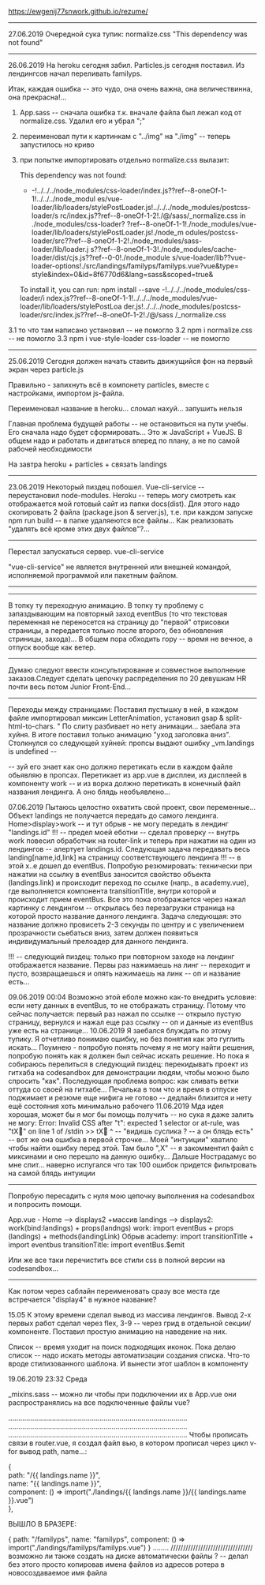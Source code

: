 https://ewgenij77snwork.github.io/rezume/
________________________________________________
27.06.2019 
Очередной сука тупик: normalize.css "This dependency was not found"
________________________________________________
26.06.2019
На heroku сегодня забил. Particles.js сегодня поставил. Из лендингсов начал переливать familyps.

Итак, каждая ошибка -- это чудо, она очень важна, она величествинна, она прекрасна!... 
1) App.sass -- сначала ошибка т.к. вначале файла был лежал код от normalize.css. Удалил его и убрал ";"
2) переименовал пути к картинкам с "../img" на "./img" -- теперь запустилось но криво
3) при попытке импортировать отдельно normalize.css вылазит:
	
	This dependency was not found:                                                     
	                                                                                   
	* -!../../../node_modules/css-loader/index.js??ref--8-oneOf-1-1!../../../node_modul
	es/vue-loader/lib/loaders/stylePostLoader.js!../../../node_modules/postcss-loader/s
	rc/index.js??ref--8-oneOf-1-2!./@/sass/_normalize.css in ./node_modules/css-loader?
	?ref--8-oneOf-1-1!./node_modules/vue-loader/lib/loaders/stylePostLoader.js!./node_m
	odules/postcss-loader/src??ref--8-oneOf-1-2!./node_modules/sass-loader/lib/loader.j
	s??ref--8-oneOf-1-3!./node_modules/cache-loader/dist/cjs.js??ref--0-0!./node_module
	s/vue-loader/lib??vue-loader-options!./src/landings/familyps/familyps.vue?vue&type=
	style&index=0&id=8f6770d6&lang=sass&scoped=true&                                   
	                                                                                   
	To install it, you can run: npm install --save -!../../../node_modules/css-loader/i
	ndex.js??ref--8-oneOf-1-1!../../../node_modules/vue-loader/lib/loaders/stylePostLoa
	der.js!../../../node_modules/postcss-loader/src/index.js??ref--8-oneOf-1-2!./@/sass
	/_normalize.css        

3.1 то что там написано установил -- не помогло
3.2 npm i normalize.css -- не помогло
3.3 npm i vue-style-loader css-loader  -- не помогло                                                        

________________________________________________
25.06.2019
Сегодня должен начать ставить движущийся фон на первый экран через particle.js

Правильно - запихнуть всё в компонету particles, вместе с настройками, импортом js-файла.

Переименовал название в heroku... сломал нахуй... запушить нельзя


Главная проблема будущей работы -- не остановиться на пути учебы. Его сначала надо будет сформировать... Это ж JavaScript + VueJS. В общем надо и работать и двигаться вперед по плану, а не по самой рабочей необходимости

На завтра heroku + particles + связать landings




________________________________________________

23.06.2019
Некоторый пиздец побошел. Vue-cli-service -- переустановил node-modules. 
Heroku -- теперь могу смотреть как отображается мой готовый сайт из папки docs(dist). Для этого надо скопировать 2 файла (package.json & server.js), т.е. при каждом запуске npm run build -- в папке удаляеются все файлы... Как реализовать "удалять всё кроме этих двух файлов"?...
________________________________________________


Перестал запускаться сервер. vue-cli-service 

"vue-cli-service" не является внутренней или внешней
командой, исполняемой программой или пакетным файлом.


________________________________________________
________________________________________________
В топку ту переходную анимацию. В топку ту проблему с запаздывающим на повторный заход eventBus (то что текстовая переменная не переносется на страницу до "первой" отрисовки страницы, а передается только после второго, без обновления стриницы, захода)... В общем пора обходить гору -- время не вечное, а отпуск вообще как ветер.
________________________________________________
Думаю следуют ввести консультирование и совместное выполнение заказов.Следует сделать цепочку распределения по 20 девушкам HR  почти весь потом Junior Front-End...
________________________________________________
Переходы между страницами:
Поставил пустышку в ней, в каждом файле импортировал миксин LetterAnimation, установил gsap & split-html-to-chars.
"
По слиту разбивает но нету анимации... заебала эта хуйня. В итоге поставил только анимацию "уход заголовка вниз". Столкнулся со следующей хуйней: пропсы выдают ошибку _vm.landings is undefined -- 

-- зуй его знает как оно должно перетикать если в каждом файле обьявляю в пропсах. Перетикает из app.vue в дисплеи, из дисплеей в компоненту work -- и из ворка должно перетикать в конечный файл названия лендинга. А оно блядь необъявлено...

07.06.2019
Пытаюсь целостно охватить свой проект, свои переменные... Объект landings не получается передать до самого лендинга. Home>display>work -- и тут обрыв - не могу передать в лендинг "landings.id"
!!! -- предел моей еботни -- сделал проверку -- внутрь work повесил обработчик на router-link и теперь при нажатии на один из лендингов  -- алертует landings.id. Следующая задача передавать весь landing[name,id,link] на страницу соответствующего лендинга
!!! -- в этой х..е дошел до eventBus. Попробую резюмировать: технически при нажатии на ссылку в eventBus заносится свойство объекта (landings.link) и происходит переход по ссылке (напр., в academy.vue), где выполняется компонента transitionTitle, внутри которой и происходит прием eventBus. Все это пока отображается через нажал картинку с лендингом -- открылась без перезагрузки страница на которой просто название данного лендинга. Задача следующая: это название должно провисеть 2-3 секунды по центру и с увеличением прозрачности сьебаться вниз, затем должен появиться индивидумальный прелоадер для данного лендинга.

!!! -- следующий пиздец: только при повторном заходе на лендинг отображается название. Первы раз нажимаешь на линг -- переходит  и пусто, возвращаешься и опять нажимаешь на линк -- оп и название есть...

09.06.2019 00:04
Возможно этой еболе можно как-то внедрить условие: если нету данных в eventBus, то не отображать страницу. Потому что сейчас получается: первый раз нажал по ссылке -- открыло пустую страницу, вернулся и нажал еще раз ссылку -- оп и данные из eventBus уже есть на странице...
10.06.2019
Я заебался блуждать по этому тупику. Я отчетливо понимаю ошибку, но без понятия как это гуглить искать... Поумнею - попробую понять почему я не могу найти решения, попробую понять как я должен был сейчас искать решение. Но пока я собираюсь перелиться в следующий пиздец: перекидывать проект из гитхаба на codesandbox для демонстрации людям, чтобы можно было спросить "как". Последующая проблема вопрос: как сливать ветки оттуда со своей на гитхабе... Печалька в том что и время в отпуске поджимает и резюме еще нифига не готово -- дедлайн близится и нету ещё состояния хоть минимально рабочего
11.06.2019
Мда идея хорошая, может бы я мог бы помощь получить -- но сука я даже залить не могу: Error: Invalid CSS after "t": expected 1 selector or at-rule, was "tX" on line 1 of /stdin >> tX ^ -- "видишь суслика ? -- а он блядь есть" -- вот же она ошибка в первой строчке... Моей "интуиции" хватило чтобы найти ошибку перед этой. Там было ",Х" -- я закомментил файл с миксинами и оно перешло на данную ошибку... Дальше Нострадамус во мне спит... наверно испугался что так 100 ошибок придется фильтровать на самой блядь интуиции

 ----
 Попробую пересадить с нуля мою цепочку выполнения на codesandbox и попросить помощи. 

App.vue - 
Home --> displays2 +массив landings --> 
displays2: work(bind:landings) + props(landngs)
work: import eventBus + props (landings) + methods(landingLink)
Обрыв
academy: import transitionTitle + import eventbus 
transitionTitle: import eventBus.$emit

Или же все таки перечистить все стили css в полной версии на codesandbox...

________________________________________________

Как потом через саблайн переименовать сразу все места где встречается "display4" в нужное название?

15.05 К этому времени сделал вывод из массива лендингов. Вывод 2-х первых работ сделал через flex, 3-9 -- через грид в отдельной секции/компоненте. Поставил простую анимацию на наведение на них. 

Список -- время уходит на поиск подходящих иконок. Пока делаю список -- надо искать методы автоматизации создания списка. Что-то вроде стилизованного шаблона. И вынести этот шаблон в компоненту



19.06.2019 23:32 Среда




_mixins.sass -- можно ли чтобы при подключении их в App.vue они распространялись на все подключенные файлы vue?

..........................................................................................
..........................................................................................
..........................................................................................
Чтобы прописать связи в router.vue, я создал файл вью, в котором прописал через цикл v-for вывод path, name...:

<div v-for="(landings, index) in landings" :key="landings.name">
	{<br>
	  path: "/{{ landings.name }}",<br>
	  name: "{{ landings.name }}",<br>
	  component: () => import("./landings/{{ landings.name }}/{{ landings.name }}.vue")<br>
	},<br>
</div>


ВЫШЛО В БРАЗЕРЕ:

{ path: "/familyps", name: "familyps", component: () => import("./landings/familyps/familyps.vue") } ........
/////////////////////////////////
возможно ли также создать на диске автоматически файлы ? -- делал без этого просто копировав имена файлов из адресов ротера в новосоздаваемое имя файла


